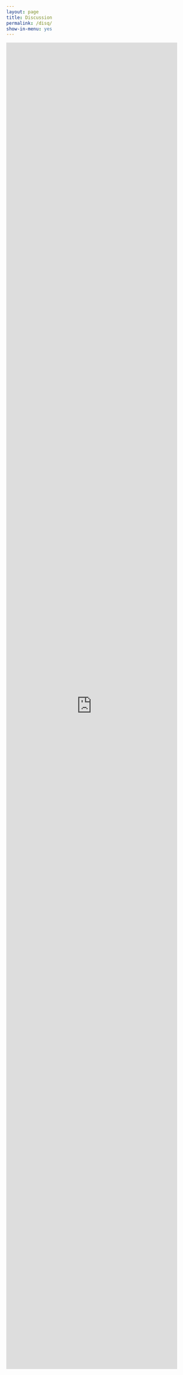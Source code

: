 ```yaml
---
layout: page
title: Discussion
permalink: /disq/
show-in-menu: yes
---
```



<iframe src="https://yugn27.github.io/atel/index3.html" style="width: 90%; height: 90%"
    scrolling="no" marginwidth="0" marginheight="0" frameborder="0"
    vspace="0" hspace="0">
